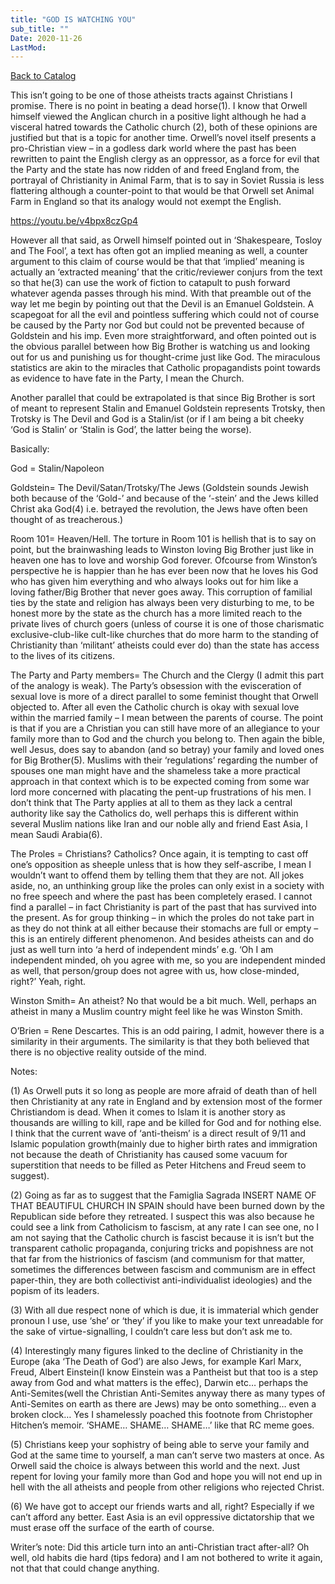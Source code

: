 ```yaml
---
title: "GOD IS WATCHING YOU"
sub_title: ""
Date: 2020-11-26
LastMod:
---
```


[Back to Catalog](https://otaking.xyz/index.html)

This isn’t going to be one of those atheists tracts against Christians I promise. There is no point in beating a dead horse(1). I know that Orwell himself viewed the Anglican church in a positive light although he had a visceral hatred towards the Catholic church (2), both of these opinions are justified but that is a topic for another time. Orwell’s novel itself presents a pro-Christian view – in a godless dark world where the past has been rewritten to paint the English clergy as an oppressor, as a force for evil that the Party and the state has now ridden of and freed England from, the portrayal of Christianity in Animal Farm, that is to say in Soviet Russia is less flattering although a counter-point to that would be that Orwell set Animal Farm in England so that its analogy would not exempt the English.

https://youtu.be/v4bpx8czGp4

However all that said, as Orwell himself pointed out in ‘Shakespeare, Tosloy and The Fool’, a text has often got an implied meaning as well, a counter argument to this claim of course would be that that ‘implied’ meaning is actually an ‘extracted meaning’ that the critic/reviewer conjurs from the text so that he(3) can use the work of fiction to catapult to push forward whatever agenda passes through his mind. With that preamble out of the way let me begin by pointing out that the Devil is an Emanuel Goldstein. A scapegoat for all the evil and pointless suffering which could not of course be caused by the Party nor God but could not be prevented because of Goldstein and his imp. Even more straightforward, and often pointed out is the obvious parallel between how Big Brother is watching us and looking out for us and punishing us for thought-crime just like God. The miraculous statistics are akin to the miracles that Catholic propagandists point towards as evidence to have fate in the Party, I mean the Church.

Another parallel that could be extrapolated is that since Big Brother is sort of meant to represent Stalin and Emanuel Goldstein represents Trotsky, then Trotsky is The Devil and God is a Stalin/ist (or if I am being a bit cheeky ‘God is Stalin’ or ‘Stalin is God’, the latter being the worse).

Basically:

God = Stalin/Napoleon

Goldstein= The Devil/Satan/Trotsky/The Jews (Goldstein sounds Jewish both because of the ‘Gold-’ and because of the ‘-stein’ and the Jews killed Christ aka God(4) i.e. betrayed the revolution, the Jews have often been thought of as treacherous.)

Room 101= Heaven/Hell. The torture in Room 101 is hellish that is to say on point, but the brainwashing leads to Winston loving Big Brother just like in heaven one has to love and worship God forever. Ofcourse from Winston’s perspective he is happier than he has ever been now that he loves his God who has given him everything and who always looks out for him like a loving father/Big Brother that never goes away. This corruption of familial ties by the state and religion has always been very disturbing to me, to be honest more by the state as the church has a more limited reach to the private lives of church goers (unless of course it is one of those charismatic exclusive-club-like cult-like churches that do more harm to the standing of Christianity than ‘militant’ atheists could ever do) than the state has access to the lives of its citizens.

The Party and Party members= The Church and the Clergy (I admit this part of the analogy is weak). The Party’s obsession with the evisceration of sexual love is more of a direct parallel to some feminist thought that Orwell objected to. After all even the Catholic church is okay with sexual love within the married family – I mean between the parents of course. The point is that if you are a Christian you can still have more of an allegiance to your family more than to God and the church you belong to. Then again the bible, well Jesus, does say to abandon (and so betray) your family and loved ones for Big Brother(5). Muslims with their ‘regulations’ regarding the number of spouses one man might have and the shameless take a more practical approach in that context which is to be expected coming from some war lord more concerned with placating the pent-up frustrations of his men. I don’t think that The Party applies at all to them as they lack a central authority like say the Catholics do, well perhaps this is different within several Muslim nations like Iran and our noble ally and friend East Asia, I mean Saudi Arabia(6).

The Proles = Christians? Catholics? Once again, it is tempting to cast off one’s opposition as sheeple unless that is how they self-ascribe, I mean I wouldn’t want to offend them by telling them that they are not. All jokes aside, no, an unthinking group like the proles can only exist in a society with no free speech and where the past has been completely erased. I cannot find a parallel – in fact Christianity is part of the past that has survived into the present. As for group thinking – in which the proles do not take part in as they do not think at all either because their stomachs are full or empty – this is an entirely different phenomenon. And besides atheists can and do just as well turn into ‘a herd of independent minds’ e.g. ‘Oh I am independent minded, oh you agree with me, so you are independent minded as well, that person/group does not agree with us, how close-minded, right?’ Yeah, right.

Winston Smith= An atheist? No that would be a bit much. Well, perhaps an atheist in many a Muslim country might feel like he was Winston Smith.

O’Brien = Rene Descartes. This is an odd pairing, I admit, however there is a similarity in their arguments. The similarity is that they both believed that there is no objective reality outside of the mind.

Notes:

(1) As Orwell puts it so long as people are more afraid of death than of hell then Christianity at any rate in England and by extension most of the former Christiandom is dead. When it comes to Islam it is another story as thousands are willing to kill, rape and be killed for God and for nothing else. I think that the current wave of ‘anti-theism’ is a direct result of 9/11 and Islamic population growth(mainly due to higher birth rates and immigration not because the death of Christianity has caused some vacuum for superstition that needs to be filled as Peter Hitchens and Freud seem to suggest).

(2) Going as far as to suggest that the Famiglia Sagrada INSERT NAME OF THAT BEAUTIFUL CHURCH IN SPAIN should have been burned down by the Republican side before they retreated. I suspect this was also because he could see a link from Catholicism to fascism, at any rate I can see one, no I am not saying that the Catholic church is fascist because it is isn’t but the transparent catholic propaganda, conjuring tricks and popishness are not that far from the histrionics of fascism (and communism for that matter, sometimes the differences between fascism and communism are in effect paper-thin, they are both collectivist anti-individualist ideologies) and the popism of its leaders.

(3) With all due respect none of which is due, it is immaterial which gender pronoun I use, use ‘she’ or ‘they’ if you like to make your text unreadable for the sake of virtue-signalling, I couldn’t care less but don’t ask me to.

(4) Interestingly many figures linked to the decline of Christianity in the Europe (aka ‘The Death of God’) are also Jews, for example Karl Marx, Freud, Albert Einstein(I know Einstein was a Pantheist but that too is a step away from God and what matters is the effec), Darwin etc… perhaps the Anti-Semites(well the Christian Anti-Semites anyway there as many types of Anti-Semites on earth as there are Jews) may be onto something… even a broken clock… Yes I shamelessly poached this footnote from Christopher Hitchen’s memoir. ‘SHAME… SHAME… SHAME…’ like that RC meme goes.

(5) Christians keep your sophistry of being able to serve your family and God at the same time to yourself, a man can’t serve two masters at once. As Orwell said the choice is always between this world and the next. Just repent for loving your family more than God and hope you will not end up in hell with the all atheists and people from other religions who rejected Christ.

(6) We have got to accept our friends warts and all, right? Especially if we can’t afford any better. East Asia is an evil oppressive dictatorship that we must erase off the surface of the earth of course.

Writer’s note: Did this article turn into an anti-Christian tract after-all? Oh well, old habits die hard (tips fedora) and I am not bothered to write it again, not that that could change anything.
